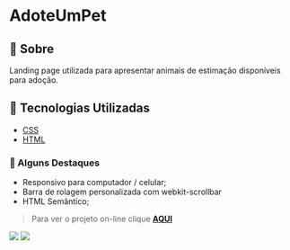 # AdoteUmPet


## 📝 Sobre

Landing page utilizada para apresentar animais de estimação disponíveis para adoção.

## 🚀 Tecnologias Utilizadas

-   [CSS](https://developer.mozilla.org/en-US/docs/Web/CSS)
-   [HTML](https://developer.mozilla.org/en-US/docs/Web/HTML)

### 📌 Alguns Destaques

- Responsivo para computador / celular;
- Barra de rolagem personalizada com webkit-scrollbar
- HTML Semântico;

> Para ver o projeto on-line clique **[AQUI](https://raquelferreira1.github.io/Projeto-Adote-um-Pet/)**

<img src="https://raw.githubusercontent.com/raquelferreira1/Projeto-Adote-um-Pet/2ae2ab326e1dfff6b0746524cffb16779dcbfbfb/assets/print-mobile.png">

<img src="https://raw.githubusercontent.com/raquelferreira1/Projeto-Adote-um-Pet/2ae2ab326e1dfff6b0746524cffb16779dcbfbfb/assets/print-desktop.png">



